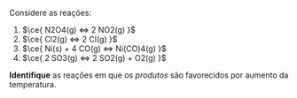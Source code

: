 Considere as reações:

1. $\ce{ N2O4(g) <=> 2 NO2(g) }$
2. $\ce{ Cl2(g) <=> 2 Cl(g) }$
3. $\ce{ Ni(s) + 4 CO(g) <=> Ni(CO)4(g) }$
4. $\ce{ 2 SO3(g) <=> 2 SO2(g) + O2(g) }$

**Identifique** as reações em que os *produtos* são favorecidos por aumento da temperatura.
